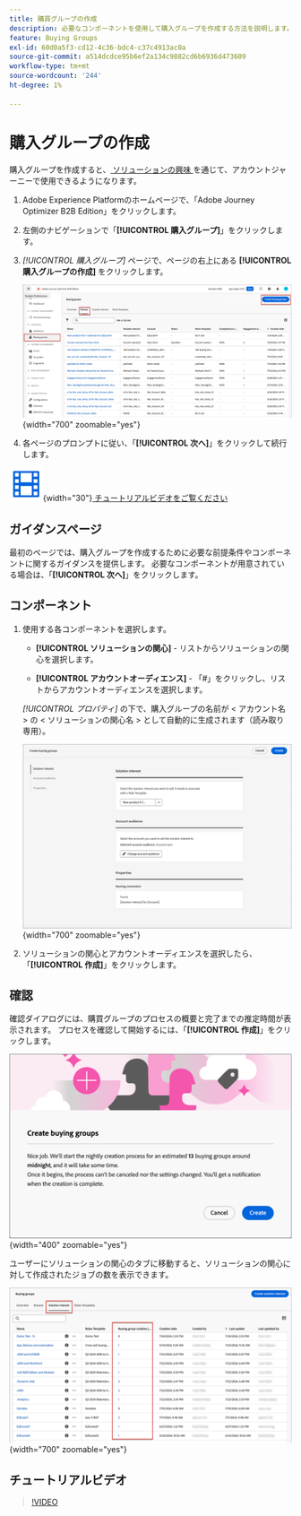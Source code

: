 ```yaml
---
title: 購買グループの作成
description: 必要なコンポーネントを使用して購入グループを作成する方法を説明します。
feature: Buying Groups
exl-id: 60d0a5f3-cd12-4c36-bdc4-c37c4913ac0a
source-git-commit: a514dcdce95b6ef2a134c9882cd6b6936d473609
workflow-type: tm+mt
source-wordcount: '244'
ht-degree: 1%

---
```



# 購入グループの作成

購入グループを作成すると、[ ソリューションの興味 ](./solution-interests.md) を通じて、アカウントジャーニーで使用できるようになります。

1. Adobe Experience Platformのホームページで、「Adobe Journey Optimizer B2B Edition」をクリックします。

1. 左側のナビゲーションで「**[!UICONTROL 購入グループ]**」をクリックします。

1. _[!UICONTROL 購入グループ]_ ページで、ページの右上にある **[!UICONTROL 購入グループの作成]** をクリックします。

   ![ 「購入グループの作成」をクリック ](./assets/buying-groups-create.png){width="700" zoomable="yes"}

1. 各ページのプロンプトに従い、「**[!UICONTROL 次へ]**」をクリックして続行します。

![ ビデオ ](../../assets/do-not-localize/icon-video.svg){width="30"}[ チュートリアルビデオをご覧ください ](#how-to-video)

## ガイダンスページ

最初のページでは、購入グループを作成するために必要な前提条件やコンポーネントに関するガイダンスを提供します。 必要なコンポーネントが用意されている場合は、「**[!UICONTROL 次へ]**」をクリックします。

## コンポーネント

1. 使用する各コンポーネントを選択します。

   * **[!UICONTROL ソリューションの関心]** - リストからソリューションの関心を選択します。

   * **[!UICONTROL アカウントオーディエンス]** - 「#」をクリックし、リストからアカウントオーディエンスを選択します。

   _[!UICONTROL プロパティ]_ の下で、購入グループの名前が &lt; アカウント名 > の &lt; ソリューションの関心名 > として自動的に生成されます（読み取り専用）。

   ![ 「購入グループの作成」をクリック ](./assets/buying-groups-create-components.png){width="700" zoomable="yes"}

1. ソリューションの関心とアカウントオーディエンスを選択したら、「**[!UICONTROL 作成]**」をクリックします。

## 確認

確認ダイアログには、購買グループのプロセスの概要と完了までの推定時間が表示されます。 プロセスを確認して開始するには、「**[!UICONTROL 作成]**」をクリックします。

![ 購入グループ作成の確認ダイアログ ](./assets/buying-groups-create-confirm.png){width="400" zoomable="yes"}

ユーザーにソリューションの関心のタブに移動すると、ソリューションの関心に対して作成されたジョブの数を表示できます。

![ 「購入グループの作成」をクリック ](./assets/solution-interest-buying-group-jobs.png){width="700" zoomable="yes"}

<!-- Other buying group activities:

Member of buying group.
Assign a member of the buying group.
Remove a member of the buying group. -->

## チュートリアルビデオ

>[!VIDEO](https://video.tv.adobe.com/v/3433081/?learn=on)

